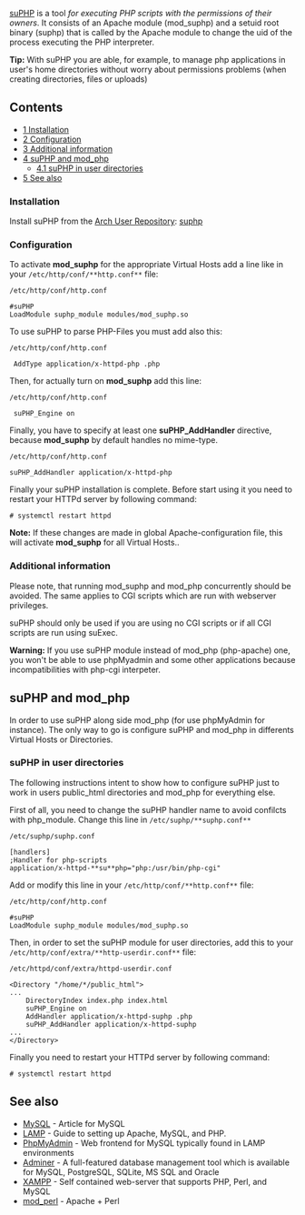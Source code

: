 [suPHP](http://www.suphp.org/Home.html) is a tool *for executing PHP scripts with the permissions of their owners*. It consists of an Apache module (mod_suphp) and a setuid root binary (suphp) that is called by the Apache module to change the uid of the process executing the PHP interpreter.

**Tip:** With suPHP you are able, for example, to manage php applications in user's home directories without worry about permissions problems (when creating directories, files or uploads)

## Contents

*   [1 Installation](#Installation)
*   [2 Configuration](#Configuration)
*   [3 Additional information](#Additional_information)
*   [4 suPHP and mod_php](#suPHP_and_mod_php)
    *   [4.1 suPHP in user directories](#suPHP_in_user_directories)
*   [5 See also](#See_also)

### Installation

Install suPHP from the [Arch User Repository](/index.php/Arch_User_Repository "Arch User Repository"): [suphp](https://aur.archlinux.org/packages/suphp/)

### Configuration

To activate **mod_suphp** for the appropriate Virtual Hosts add a line like in your `/etc/http/conf/**http.conf**` file:

 `/etc/http/conf/http.conf` 
```
#suPHP
LoadModule suphp_module modules/mod_suphp.so

```

To use suPHP to parse PHP-Files you must add also this:

 `/etc/http/conf/http.conf` 
```
 AddType application/x-httpd-php .php

```

Then, for actually turn on **mod_suphp** add this line:

 `/etc/http/conf/http.conf` 
```
 suPHP_Engine on

```

Finally, you have to specify at least one **suPHP_AddHandler** directive, because **mod_suphp** by default handles no mime-type.

 `/etc/http/conf/http.conf` 
```
suPHP_AddHandler application/x-httpd-php

```

Finally your suPHP installation is complete. Before start using it you need to restart your HTTPd server by following command:

```
# systemctl restart httpd

```

**Note:** If these changes are made in global Apache-configuration file, this will activate **mod_suphp** for all Virtual Hosts..

### Additional information

Please note, that running mod_suphp and mod_php concurrently should be avoided. The same applies to CGI scripts which are run with webserver privileges.

suPHP should only be used if you are using no CGI scripts or if all CGI scripts are run using suExec.

**Warning:** If you use suPHP module instead of mod_php (php-apache) one, you won't be able to use phpMyadmin and some other applications because incompatibilities with php-cgi interpeter.

## suPHP and mod_php

In order to use suPHP along side mod_php (for use phpMyAdmin for instance). The only way to go is configure suPHP and mod_php in differents Virtual Hosts or Directories.

### suPHP in user directories

The following instructions intent to show how to configure suPHP just to work in users public_html directories and mod_php for everything else.

First of all, you need to change the suPHP handler name to avoid confilcts with php_module. Change this line in `/etc/suphp/**suphp.conf**`

 `/etc/suphp/suphp.conf` 
```
[handlers]
;Handler for php-scripts
application/x-httpd-**su**php="php:/usr/bin/php-cgi"

```

Add or modify this line in your `/etc/http/conf/**http.conf**` file:

 `/etc/http/conf/http.conf` 
```
#suPHP
LoadModule suphp_module modules/mod_suphp.so

```

Then, in order to set the suPHP module for user directories, add this to your `/etc/http/conf/extra/**http-userdir.conf**` file:

 `/etc/httpd/conf/extra/httpd-userdir.conf` 
```
<Directory "/home/*/public_html">
...
    DirectoryIndex index.php index.html
    suPHP_Engine on
    AddHandler application/x-httpd-suphp .php
    suPHP_AddHandler application/x-httpd-suphp
...
</Directory>

```

Finally you need to restart your HTTPd server by following command:

```
# systemctl restart httpd

```

## See also

*   [MySQL](/index.php/MySQL "MySQL") - Article for MySQL
*   [LAMP](/index.php/LAMP "LAMP") - Guide to setting up Apache, MySQL, and PHP.
*   [PhpMyAdmin](/index.php/PhpMyAdmin "PhpMyAdmin") - Web frontend for MySQL typically found in LAMP environments
*   [Adminer](/index.php/Adminer "Adminer") - A full-featured database management tool which is available for MySQL, PostgreSQL, SQLite, MS SQL and Oracle
*   [XAMPP](/index.php/XAMPP "XAMPP") - Self contained web-server that supports PHP, Perl, and MySQL
*   [mod_perl](/index.php/Mod_perl "Mod perl") - Apache + Perl